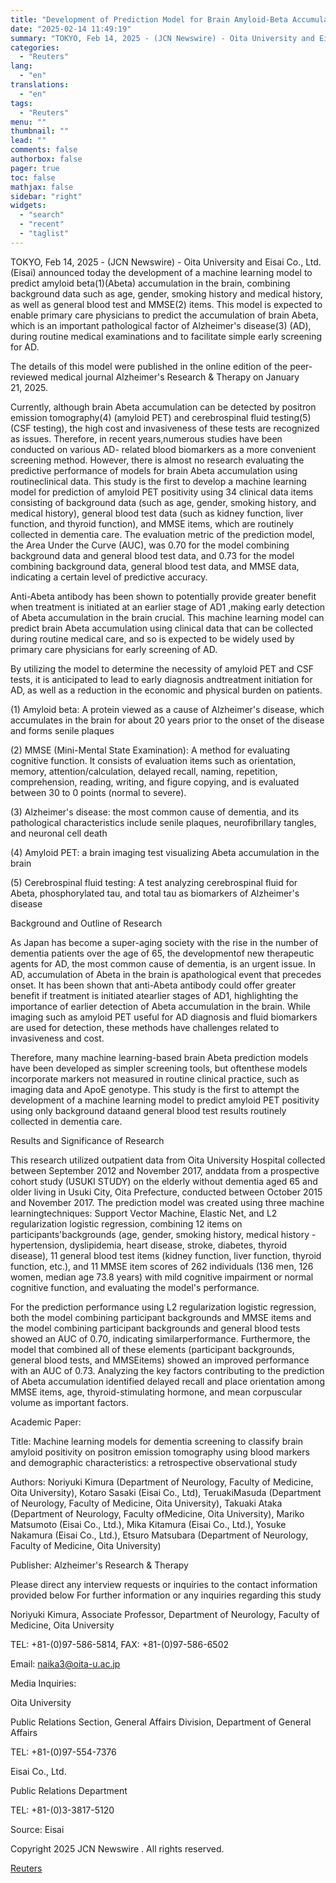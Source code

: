 ```yaml
---
title: "Development of Prediction Model for Brain Amyloid-Beta Accumulation for Early Screening of Alzheimer's Disease"
date: "2025-02-14 11:49:19"
summary: "TOKYO, Feb 14, 2025 - (JCN Newswire) - Oita University and Eisai Co., Ltd. (Eisai) announced today the development of a machine learning model to predict amyloid beta(1)(Abeta) accumulation in the brain, combining background data such as age, gender, smoking history and medical history, as well as general blood test..."
categories:
  - "Reuters"
lang:
  - "en"
translations:
  - "en"
tags:
  - "Reuters"
menu: ""
thumbnail: ""
lead: ""
comments: false
authorbox: false
pager: true
toc: false
mathjax: false
sidebar: "right"
widgets:
  - "search"
  - "recent"
  - "taglist"
---
```


TOKYO, Feb 14, 2025 - (JCN Newswire) - Oita University and Eisai Co., Ltd. (Eisai) announced today the development of a machine learning model to predict amyloid beta(1)(Abeta) accumulation in the brain, combining background data such as age, gender, smoking history and medical history, as well as general blood test and MMSE(2) items. This model is expected to enable primary care physicians to predict the accumulation of brain Abeta, which is an important pathological factor of Alzheimer's disease(3) (AD), during routine medical examinations and to facilitate simple early screening for AD.

The details of this model were published in the online edition of the peer-reviewed medical journal Alzheimer's Research & Therapy on January 21, 2025.

Currently, although brain Abeta accumulation can be detected by positron emission tomography(4) (amyloid PET) and cerebrospinal fluid testing(5) (CSF testing), the high cost and invasiveness of these tests are recognized as issues. Therefore, in recent years,numerous studies have been conducted on various AD- related blood biomarkers as a more convenient screening method. However, there is almost no research evaluating the predictive performance of models for brain Abeta accumulation using routineclinical data. This study is the first to develop a machine learning model for prediction of amyloid PET positivity using 34 clinical data items consisting of background data (such as age, gender, smoking history, and medical history), general blood test data (such as kidney function, liver function, and thyroid function), and MMSE items, which are routinely collected in dementia care. The evaluation metric of the prediction model, the Area Under the Curve (AUC), was 0.70 for the model combining background data and general blood test data, and 0.73 for the model combining background data, general blood test data, and MMSE data, indicating a certain level of predictive accuracy.

Anti-Abeta antibody has been shown to potentially provide greater benefit when treatment is initiated at an earlier stage of AD1 ,making early detection of Abeta accumulation in the brain crucial. This machine learning model can predict brain Abeta accumulation using clinical data that can be collected during routine medical care, and so is expected to be widely used by primary care physicians for early screening of AD.

By utilizing the model to determine the necessity of amyloid PET and CSF tests, it is anticipated to lead to early diagnosis andtreatment initiation for AD, as well as a reduction in the economic and physical burden on patients.

(1) Amyloid beta: A protein viewed as a cause of Alzheimer's disease, which accumulates in the brain for about 20 years prior to the onset of the disease and forms senile plaques

(2) MMSE (Mini-Mental State Examination): A method for evaluating cognitive function. It consists of evaluation items such as orientation, memory, attention/calculation, delayed recall, naming, repetition, comprehension, reading, writing, and figure copying, and is evaluated between 30 to 0 points (normal to severe).

(3) Alzheimer's disease: the most common cause of dementia, and its pathological characteristics include senile plaques, neurofibrillary tangles, and neuronal cell death

(4) Amyloid PET: a brain imaging test visualizing Abeta accumulation in the brain

(5) Cerebrospinal fluid testing: A test analyzing cerebrospinal fluid for Abeta, phosphorylated tau, and total tau as biomarkers of Alzheimer's disease

Background and Outline of Research

As Japan has become a super-aging society with the rise in the number of dementia patients over the age of 65, the developmentof new therapeutic agents for AD, the most common cause of dementia, is an urgent issue. In AD, accumulation of Abeta in the brain is apathological event that precedes onset. It has been shown that anti-Abeta antibody could offer greater benefit if treatment is initiated atearlier stages of AD1, highlighting the importance of earlier detection of Abeta accumulation in the brain. While imaging such as amyloid PET useful for AD diagnosis and fluid biomarkers are used for detection, these methods have challenges related to invasiveness and cost.

Therefore, many machine learning-based brain Abeta prediction models have been developed as simpler screening tools, but oftenthese models incorporate markers not measured in routine clinical practice, such as imaging data and ApoE genotype. This study is the first to attempt the development of a machine learning model to predict amyloid PET positivity using only background dataand general blood test results routinely collected in dementia care.

Results and Significance of Research

This research utilized outpatient data from Oita University Hospital collected between September 2012 and November 2017, anddata from a prospective cohort study (USUKI STUDY) on the elderly without dementia aged 65 and older living in Usuki City, Oita Prefecture, conducted between October 2015 and November 2017. The prediction model was created using three machine learningtechniques: Support Vector Machine, Elastic Net, and L2 regularization logistic regression, combining 12 items on participants'backgrounds (age, gender, smoking history, medical history - hypertension, dyslipidemia, heart disease, stroke, diabetes, thyroid disease), 11 general blood test items (kidney function, liver function, thyroid function, etc.), and 11 MMSE item scores of 262 individuals (136 men, 126 women, median age 73.8 years) with mild cognitive impairment or normal cognitive function, and evaluating the model's performance.

For the prediction performance using L2 regularization logistic regression, both the model combining participant backgrounds and MMSE items and the model combining participant backgrounds and general blood tests showed an AUC of 0.70, indicating similarperformance. Furthermore, the model that combined all of these elements (participant backgrounds, general blood tests, and MMSEitems) showed an improved performance with an AUC of 0.73. Analyzing the key factors contributing to the prediction of Abeta accumulation identified delayed recall and place orientation among MMSE items, age, thyroid-stimulating hormone, and mean corpuscular volume as important factors.

Academic Paper:

Title: Machine learning models for dementia screening to classify brain amyloid positivity on positron emission tomography using blood markers and demographic characteristics: a retrospective observational study

Authors: Noriyuki Kimura (Department of Neurology, Faculty of Medicine, Oita University), Kotaro Sasaki (Eisai Co., Ltd), TeruakiMasuda (Department of Neurology, Faculty of Medicine, Oita University), Takuaki Ataka (Department of Neurology, Faculty ofMedicine, Oita University), Mariko Matsumoto (Eisai Co., Ltd.), Mika Kitamura (Eisai Co., Ltd.), Yosuke Nakamura (Eisai Co., Ltd.), Etsuro Matsubara (Department of Neurology, Faculty of Medicine, Oita University)

Publisher: Alzheimer's Research & Therapy

Please direct any interview requests or inquiries to the contact information provided below For further information or any inquiries regarding this study

Noriyuki Kimura, Associate Professor, Department of Neurology, Faculty of Medicine, Oita University

TEL: +81-(0)97-586-5814, FAX: +81-(0)97-586-6502

Email: naika3@oita-u.ac.jp

Media Inquiries:

Oita University

Public Relations Section, General Affairs Division, Department of General Affairs

TEL: +81-(0)97-554-7376

Eisai Co., Ltd.

Public Relations Department

TEL: +81-(0)3-3817-5120

Source: Eisai

Copyright 2025 JCN Newswire . All rights reserved.

[Reuters](https://www.tradingview.com/news/reuters.com,2025-02-14:newsml_JCN96056a:0-development-of-prediction-model-for-brain-amyloid-beta-accumulation-for-early-screening-of-alzheimer-s-disease/)
